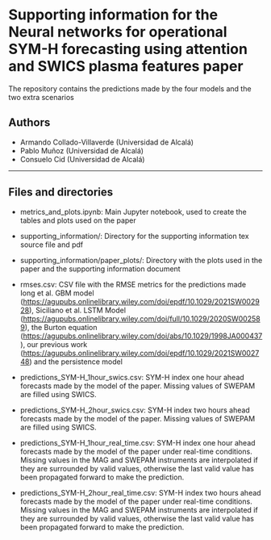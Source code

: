 # Supporting information for the Neural networks for operational SYM-H forecasting using attention and SWICS plasma features paper

The repository contains the predictions made by the four models and the two extra scenarios

## Authors

- Armando Collado-Villaverde (Universidad de Alcalá)
- Pablo Muñoz (Universidad de Alcalá)
- Consuelo Cid (Universidad de Alcalá)

--------------------------------
## Files and directories


- metrics_and_plots.ipynb: Main Jupyter notebook, used to create the tables and plots used on the paper

- supporting_information/: Directory for the supporting information tex source file and pdf

- supporting_information/paper_plots/: Directory with the plots used in the paper and the supporting information document

- rmses.csv: CSV file with the RMSE metrics for the predictions made Iong et al. GBM model (https://agupubs.onlinelibrary.wiley.com/doi/epdf/10.1029/2021SW002928), Siciliano et al. LSTM Model (https://agupubs.onlinelibrary.wiley.com/doi/full/10.1029/2020SW002589), the Burton equation (https://agupubs.onlinelibrary.wiley.com/doi/abs/10.1029/1998JA000437), our previous work (https://agupubs.onlinelibrary.wiley.com/doi/epdf/10.1029/2021SW002748) and the persistence model

- predictions_SYM-H_1hour_swics.csv: SYM-H index one hour ahead forecasts made by the model of the paper. Missing values of SWEPAM are filled using SWICS.

- predictions_SYM-H_2hour_swics.csv: SYM-H index two hours ahead forecasts made by the model of the paper. Missing values of SWEPAM are filled using SWICS.

- predictions_SYM-H_1hour_real_time.csv: SYM-H index one hour ahead forecasts made by the model of the paper under real-time conditions. Missing values in the MAG and SWEPAM instruments are interpolated if they are surrounded by valid values, otherwise the last valid value has been propagated forward to make the prediction.

- predictions_SYM-H_2hour_real_time.csv: SYM-H index two hours ahead forecasts made by the model of the paper under real-time conditions. Missing values in the MAG and SWEPAM instruments are interpolated if they are surrounded by valid values, otherwise the last valid value has been propagated forward to make the prediction.  
